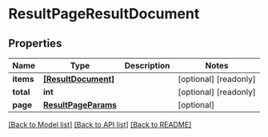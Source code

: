 # ResultPageResultDocument


## Properties
Name | Type | Description | Notes
------------ | ------------- | ------------- | -------------
**items** | [**[ResultDocument]**](ResultDocument.md) |  | [optional] [readonly] 
**total** | **int** |  | [optional] [readonly] 
**page** | [**ResultPageParams**](ResultPageParams.md) |  | [optional] 

[[Back to Model list]](../README.md#documentation-for-models) [[Back to API list]](../README.md#documentation-for-api-endpoints) [[Back to README]](../README.md)


